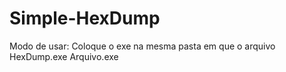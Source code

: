 # Simple-HexDump
 Modo de usar: Coloque o exe na mesma pasta em que o arquivo
 HexDump.exe Arquivo.exe
